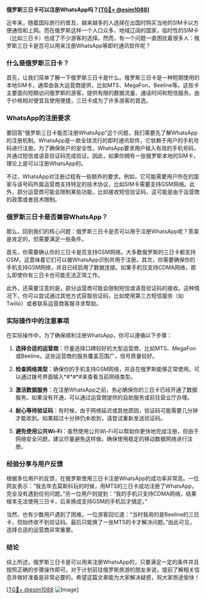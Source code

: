 **俄罗斯三日卡可以注册WhatsApp吗？[[TG💪+ @esim1088](https://t.me/s/esim1088)]**

近年来，随着国际旅行的普及，越来越多的人选择在出国时购买当地的SIM卡以方便通信和上网。而在俄罗斯这样一个人口众多、地域辽阔的国家，临时性的SIM卡（比如三日卡）也成了不少游客的选择。然而，有一个问题一直困扰着很多人：俄罗斯三日卡是否可以用来注册WhatsApp等即时通讯软件呢？

### 什么是俄罗斯三日卡？

首先，让我们简单了解一下俄罗斯三日卡是什么。俄罗斯三日卡是一种短期使用的本地SIM卡，通常由各大运营商提供，比如MTS、MegaFon、Beeline等。这些卡主要面向短期访问俄罗斯的游客，提供有限的数据流量、通话时间和短信服务。由于价格相对便宜且使用便捷，三日卡成为了许多游客的首选。

### WhatsApp的注册要求

要回答“俄罗斯三日卡能否注册WhatsApp”这个问题，我们需要先了解WhatsApp的注册机制。WhatsApp是一款全球流行的即时通讯软件，它依赖于用户的手机号码进行注册。为了确保账户的安全性，WhatsApp要求用户输入有效的手机号码，并通过短信或语音验证码完成验证。因此，如果你拥有一张俄罗斯本地的SIM卡，理论上是可以注册WhatsApp的。

不过，WhatsApp对注册过程有一些额外的要求。例如，它可能需要用户所在的国家与该号码所属运营商支持特定的技术协议，比如SIM卡需要支持GSM网络。此外，部分运营商可能会限制某些功能，比如接收短信验证码，这可能是由于运营商的政策或者技术限制。

### 俄罗斯三日卡是否兼容WhatsApp？

那么，回到我们的核心问题：俄罗斯三日卡是否可以用于注册WhatsApp呢？答案是肯定的，但需要满足一些条件。

首先，你需要确认你的三日卡是否支持GSM网络。大多数俄罗斯的三日卡都支持GSM，这意味着它们可以被WhatsApp识别并用于注册。其次，你需要确保你的手机支持GSM网络，并且已经启用了数据连接。如果手机仅支持CDMA网络，那么即使你有三日卡也可能无法正常工作。

此外，还需要注意的是，部分运营商可能会限制短信或语音验证码的接收。这种情况下，你可以尝试通过其他方式获取验证码，比如使用第三方短信服务（如Twilio）或者联系运营商客服寻求帮助。

### 实际操作中的注意事项

在实际操作中，为了确保顺利注册WhatsApp，你可以遵循以下步骤：

1. **选择合适的运营商**：尽量选择口碑较好的大型运营商，比如MTS、MegaFon或Beeline。这些运营商的服务覆盖范围广，信号质量较好。
   
2. **检查网络类型**：确保你的手机支持GSM网络，并且在俄罗斯能够正常使用。可以通过拨号界面输入\*#\*#\*#来查看当前网络类型。

3. **激活数据服务**：在注册WhatsApp之前，务必确保你的三日卡已经开通了数据服务。如果没有开通，可以通过运营商提供的自助服务或前往营业厅办理。

4. **耐心等待验证码**：有时候，由于网络延迟或其他原因，验证码可能需要几分钟才能收到。如果超过十分钟仍未收到，请尝试重新发送验证码。

5. **避免使用公共Wi-Fi**：虽然使用公共Wi-Fi可以帮助你更快地完成注册，但由于网络安全问题，建议尽量避免这样做。确保使用稳定的移动数据网络进行注册。

### 经验分享与用户反馈

根据多位用户的反馈，在俄罗斯使用三日卡注册WhatsApp的成功率非常高。一位网友表示：“我去年去莫斯科玩的时候，用MTS的三日卡成功注册了WhatsApp，完全没有遇到任何问题。”另一位用户则提到：“我的手机只支持CDMA网络，结果根本无法使用三日卡，后来换成支持GSM的手机后才搞定。”

当然，也有少数用户遇到了困难。一位游客回忆道：“当时我用的是Beeline的三日卡，但始终收不到验证码。最后只能换了一张MTS的卡才解决问题。”由此可见，选择合适的运营商非常重要。

### 结论

综上所述，俄罗斯三日卡是可以用来注册WhatsApp的，只要满足一定的条件并且按照正确的步骤操作即可。对于计划前往俄罗斯旅游的朋友来说，提前了解相关信息并做好准备是非常必要的。希望这篇文章能为大家解决疑惑，祝大家旅途愉快！

[[TG💪+ @esim1088](https://t.me/s/esim1088) ![Image](https://i.postimg.cc/4NQfJmqS/Snipaste-2025-05-13-00-14-12.png)]